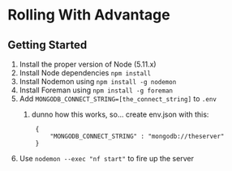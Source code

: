 # Rolling With Advantage

## Getting Started

1. Install the proper version of Node (5.11.x)
2. Install Node dependencies `npm install`
3. Install Nodemon using `npm install -g nodemon`
4. Install Foreman using `npm install -g foreman`
5. Add `MONGODB_CONNECT_STRING=[the_connect_string]` to `.env`
    1. dunno how this works, so... create env.json with this:
    
            { 
                "MONGODB_CONNECT_STRING" : "mongodb://theserver"
            }
        
6. Use `nodemon --exec "nf start"` to fire up the server
